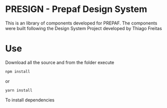 # PRESIGN - Prepaf Design System

This is an library of components developed for PREPAF.
The components were built following the Design System Project developed by Thiago Freitas

# Use

Download all the source and from the folder execute

```bash
npm install
```
or
```bash
yarn install
```
To install dependencies

